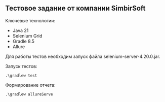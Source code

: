 ## Тестовое задание от компании SimbirSoft
Ключевые технологии:
* Java 21
* Selenium Grid
* Gradle 8.5
* Allure

Для работы тестов необходим запуск файла selenium-server-4.20.0.jar.

Запуск тестов:
```  
.\gradlew test
```
Формирование отчета:
```  
.\gradlew allureServe  
``` 
